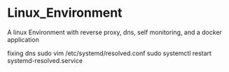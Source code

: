 # Linux_Environment
A linux Environment with reverse proxy, dns, self monitoring, and a docker application 


fixing dns
sudo vim /etc/systemd/resolved.conf
sudo systemctl restart systemd-resolved.service
